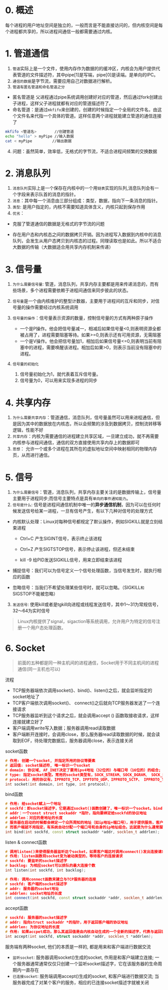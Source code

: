 # 0. 概述

每个进程的用户地址空间是独立的，一般而言是不能直接访问的，但内核空间是每个进程都共享的，所以进程间通信一般都需要通过内核。

# 1. 管道通信

1. `管道`实际上是一个文件，使用内存作为数据的的缓冲区，内核会为用户提供代表管道的文件描述符，其中pipe[1]是写端，pipe[0]是读端。是单向的IPC。
2. `通信的数据`是字节流，需要应用自己对数据进行解析。
3. `管道有匿名管道和命名管道之分`

- 匿名管道是 父进程通过pipe系统调用创建好对应的管道，然后通过fork创建出子进程，这样父子进程就都有对应的管道描述符了。
- 命名管道：是通过`mkfifo`来创建的，创建的时候指定一个全局的文件名，由这个文件名来代指一个具体的管道。这样任意两个进程就能建立管道的通信连接了

```bash
mkfifo <管道名>  		//创建管道
echo "hello" > myPipe //输入数据
cat < myPipe		 //输出数据
```

4. 问题：虽然简单，效率低，无格式的字节流，不适合进程间频繁的交换数据

# 2. 消息队列

1. `消息队列`实际上是一个保存在内核中的一个用`链表`实现的队列,消息队列会有一个字段来表示队首的消息的指针。
2. `消息`：其中每一个消息由三部分组成：类型，数据，指向下一条消息的指针。
3. `类型`: 是用户指定的，内核不需要知道具体含义，内核只起到保存作用
4. `优劣`：

- 克服了管道通信的数据是无格式的字节流的问题

- 存在用户态和内核态之间的数据拷贝开销。因为进程写入数据到内核中的消息队列，会发生从用户态拷贝到内核态的过程。同理读取也是如此。所以不适合大数据的传输（大数据适合用共享内存机制来传递）

# 3. 信号量

1. `为什么需要信号量`: 管道，消息队列，共享内存主要都是用来传递消息的，而有些场景，多个进程需要依赖于进程间通信来同步彼此的状态。
2. `信号量`是一个由内核维护的整型计数器，主要用于进程间的互斥和同步，对信号量的操作需要经过内核系统调用
3. `信号量的操作`：信号量表示资源的数量，控制信号量的方式有两种原子操作
   - 一个是P操作。他会把信号量减一，相减后如果信号量<0,则表明资源全都被占用了，进程需要阻塞等待。如果>=0,则表示还有可用资源，无需阻塞
   - 一个是V操作。他会把信号量加1，相加后如果信号量<=0,则表明当前有阻塞中的进程，需要唤醒该进程。相加后如果>0，则表示当前没有阻塞中的进程。

3. `信号量的初始化`
   1. 信号量初始化为1，就代表着互斥信号量。
   2. 信号量为0，可以用来实现多进程的同步

# 4. 共享内存

1. `为什么需要共享内存`：管道通信，消息队列，信号量虽然可以用来进程通信，但是因为其中的数据放在内核态，所以会频繁的涉及到数据拷贝，控制流转移等逻辑，性能不好
2. `共享内存`：内核为需要通信的进程建立共享区域，一旦建立成功，就不再需要内核参与进程间通信，通信的双方直接使用共享内存上的数据即可
3. `思想`： 允许一个或多个进程在其所在的虚拟地址空间中映射相同的物理内存页，从而进行通信。

# 5. 信号

1. `为什么需要信号`：管道，消息队列，共享内存主要关注的是数据传输上，信号量主要用于进程同步;而信号主要特点是具有`单向的事件通知能力`。
2. `信号是什么`: 信号是进程间通信机制中唯一的**异步通信机制**，因为可以在任何时候发送信号给某一进程，一旦有信号产生，有以下几种对信号的处理方式

- 内核默认处理：Linux对每种信号都规定了默认操作，例如SIGKILL就是立刻结束进程
  - Ctrl+C 产生SIGINT信号，表示终止该进程
  - Ctrl+Z 产生SIGTSTOP信号，表示停止该进程，但还未结束

  - kill -9 <PID> 给PID发送SIGKILL信号，用来立即结束该进程

- 捕捉信号：我们可以为信号定义一个信号处理函数，当信号发生时，就执行相应的函数
- 忽略信号：当我们不希望处理某些信号时，就可以忽略。（SIGKILL`和`SIGSTOP不能被忽略）

3. `发送信号`: 使用kill或者是tgkill向进程或线程发送信号，其中1～31为常规信号，32～64为实时信号

> Linux内核提供了signal，sigaction等系统调用，允许用户为特定的信号注册一个用户态处理函数。

# 6. Socket

> 前面的五种都是同一种主机间的进程通信，Socket用于不同主机间的进程通信(同一主机也可以)

流程

- TCP服务器端依次调用socket()、bind()、listen()之后，就会监听指定的socket地址了
- TCP客户端依次调用socket()、 connect()之后就向TCP服务器发送了一个连接请求
- TCP服务器监听到这个请求之后，就会调用accept () 函数取接收请求，这样连接就建立好了
- 客户端调用write写入数据；服务器调用read读取数据
- 客户端断开连接时，会调用close，那么服务器read读取数据的时候，就会读取到EOF，待处理完数据后，服务器调用close，表示连接关闭

socket函数

```c++
# 作用: 创建一个socket, 并指定所用的协议等要素
# 返回值: socket描述符, 唯一标识一个socket
# domain: 协议域, AF_INET决定了要用ipv4地址（32位的）与端口号（16位的）的组合; AF_UNIX决定了要用一个绝对路径名作为地址
# type: 指定socket类型。常用的socket类型有，SOCK_STREAM、SOCK_DGRAM、 SOCK_RAW、SOCK_PACKET、SOCK_SEQPACKET等等
# protocol: 用的协议有，IPPROTO_TCP、IPPTOTO_UDP、IPPROTO_SCTP、 IPPROTO_TIPC等，它们分别对应TCP传输协议、UDP传输协议、STCP传输协议、TIPC传输协议
int socket(int domain, int type, int protocol);
```

bind函数

```C++
# 作用: 给socket赋上一个地址
# sockfd：即socket描述字，它是通过socket()函数创建了，唯一标识一个socket。bind()函数就是将给这个描述字绑定一个名字。
# addr：一个const struct sockaddr *指针，指向要绑定给sockfd的协议地址
# addrlen：对应的是地址的长度
# 服务器在启动的时候都会绑定一个众所周知的地址（如ip地址+端口号），用于提供服务，客户就可以通过它来接连服务器
# 而客户端就不用指定，有系统自动分配一个端口号和自身的ip地址组合。这就是为什么通常服务器端在listen之前会调用bind()，而客户端就不会调用，而是在 connect()时由系统随机生成一个
int bind(int sockfd, const struct sockaddr *addr, socklen_t addrlen);
```

listen & connect函数

```C++
# 调用listen()来使得服务器监听这个socket，如果客户端这时调用connect()发出连接请求，服务器端就会接收到这个请求
# 作用: listen函数将socket变为被动类型的，等待客户的连接请求
# sockfd: 要监听的socket描述字
# backlog: 为相应socket可以排队的最大连接个数
int listen(int sockfd, int backlog);

# 作用: 调用connect函数来建立与TCP服务器的连接
# sockfd: 客户端的socket描述字
# addr: 服务器的socket地址
# addrlen: socket地址的长度
int connect(int sockfd, const struct sockaddr *addr, socklen_t addrlen);
```

accept函数

```c++
# sockfd: 服务器的socket描述字
# addr: 指向struct sockaddr *的指针，用于返回客户端的协议地址
# addrlen: 为协议地址的长度
# 作用: 如果accpet成功，那么其返回值是由内核自动生成的一个全新的描述字，代表与返回客户的TCP连接
int accept(int sockfd, struct sockaddr *addr, socklen_t *addrlen);
```

服务端有两种socket, 他们的本质是一样的, 都是用来和客户端进行数据交流

- `监听socket`: 服务器调用socket()生成的socket, 作用是和客户端建立连接; 一个服务器通常通常仅仅只创建一个监听socket描述字，它在该服务器的生命周期内一直存在
- `已连接socket`: 服务端调用accept()生成的socket, 和客户端进行数据交流; 当服务器完成了对某个客户的服务，相应的已连接socket描述字就被关闭

